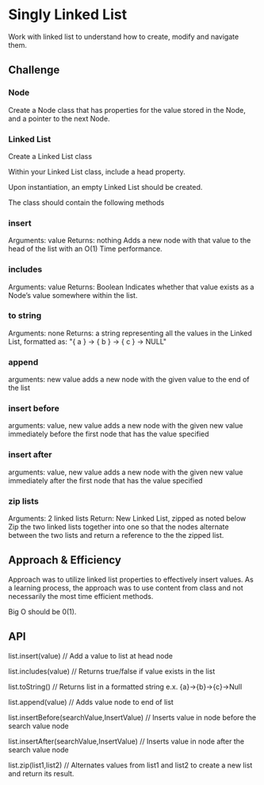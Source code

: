 # Singly Linked List
<!-- Short summary or background information -->
Work with linked list to understand how to create, modify and navigate them.
## Challenge
<!-- Description of the challenge -->
### Node

Create a Node class that has properties for the value stored in the Node, and a pointer to the next Node.

### Linked List

Create a Linked List class

Within your Linked List class, include a head property.

Upon instantiation, an empty Linked List should be created.

The class should contain the following methods

### insert

Arguments: value
Returns: nothing
Adds a new node with that value to the head of the list with an O(1) Time performance.

### includes

Arguments: value
Returns: Boolean
Indicates whether that value exists as a Node’s value somewhere within the list.

### to string

Arguments: none
Returns: a string representing all the values in the Linked List, formatted as:
"{ a } -> { b } -> { c } -> NULL"

### append

arguments: new value
adds a new node with the given value to the end of the list

### insert before

arguments: value, new value
adds a new node with the given new value immediately before the first node that has the value specified

### insert after

arguments: value, new value
adds a new node with the given new value immediately after the first node that has the value specified

### zip lists
Arguments: 2 linked lists
Return: New Linked List, zipped as noted below
Zip the two linked lists together into one so that the nodes alternate between the two lists and return a reference to the the zipped list.

## Approach & Efficiency
<!-- What approach did you take? Why? What is the Big O space/time for this approach? -->

Approach was to utilize linked list properties to effectively insert values. As a learning process, the approach was to use content from class and not necessarily the most time efficient methods.

Big O should be 0(1).

## API
<!-- Description of each method publicly available to your Linked List -->
list.insert(value) // Add a value to list at head  node

list.includes(value) // Returns true/false if value exists in the list

list.toString() // Returns list in a formatted string
e.x. {a}->{b}->{c}->Null

list.append(value) // Adds value node to end of list

list.insertBefore(searchValue,InsertValue) // Inserts value in node before the search value node

list.insertAfter(searchValue,InsertValue) // Inserts value in node after the search value node

list.zip(list1,list2) // Alternates values from list1 and list2 to create a new list and return its result.

